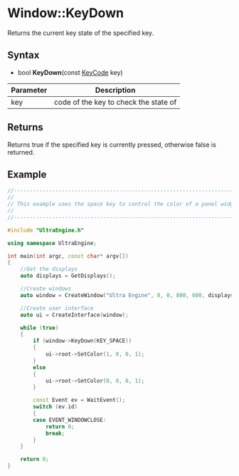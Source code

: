 # Window::KeyDown

Returns the current key state of the specified key.

## Syntax

- bool **KeyDown**(const [KeyCode](Constants.md#KeyCode) key)

| Parameter | Description |
|---|---|
| key | code of the key to check the state of |

## Returns

Returns true if the specified key is currently pressed, otherwise false is returned.

## Example

```c++
//-------------------------------------------------------------------------------------------------
//
// This example uses the space key to control the color of a panel widget.
//
//-------------------------------------------------------------------------------------------------

#include "UltraEngine.h"

using namespace UltraEngine;

int main(int argc, const char* argv[])
{
    //Get the displays
    auto displays = GetDisplays();

    //Create windows
    auto window = CreateWindow("Ultra Engine", 0, 0, 800, 600, displays[0]);

    //Create user interface
    auto ui = CreateInterface(window);

    while (true)
    {
        if (window->KeyDown(KEY_SPACE))
        {
            ui->root->SetColor(1, 0, 0, 1);
        }
        else
        {
            ui->root->SetColor(0, 0, 0, 1);
        }

        const Event ev = WaitEvent();
        switch (ev.id)
        {
        case EVENT_WINDOWCLOSE:
            return 0;
            break;
        }
    }

    return 0;
}
```
